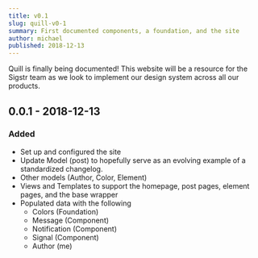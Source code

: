 ```yaml
---
title: v0.1
slug: quill-v0-1
summary: First documented components, a foundation, and the site
author: michael
published: 2018-12-13
---
```


Quill is finally being documented! This website will be a resource for the Sigstr team as we look to implement our design system across all our products. 

## 0.0.1 - 2018-12-13
### Added
* Set up and configured the site
* Update Model (post) to hopefully serve as an evolving example of a
  standardized changelog.
* Other models (Author, Color, Element)
* Views and Templates to support the homepage, post pages, element pages, and the base wrapper
* Populated data with the following
    * Colors (Foundation)
    * Message (Component)
    * Notification (Component)
    * Signal (Component)
    * Author (me)



